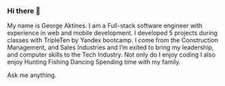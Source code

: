 ### Hi there 👋

My name is George Aktines.
I am a Full-stack software engineer with experience in web and mobile development. I developed 5 projects during classes with TripleTen by Yandex bootcamp. I come from the Construction Management, and Sales Industries and I’m exited to bring my leadership, and computer skills to the Tech Industry.
Not only do I enjoy coding I also enjoy
Hunting
Fishing 
Dancing
Spending time with my family.  


Ask me anything.
